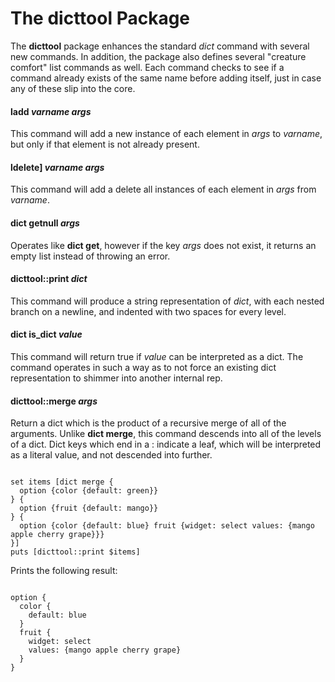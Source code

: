 The dicttool Package
====================

The **dicttool** package enhances the standard *dict* command with several new
commands. In addition, the package also defines several "creature comfort" list commands as well.
Each command checks to see if a command already exists of the same name before adding itself,
just in case any of these slip into the core.

#### ladd *varname* *args*

This command will add a new instance of each element in *args* to *varname*,
but only if that element is not already present.

#### ldelete] *varname* *args*

This command will add a delete all instances of each element in *args* from *varname*.

#### dict getnull *args*

Operates like **dict get**, however if the key *args* does not exist, it returns an empty
list instead of throwing an error.

#### dicttool::print *dict*

This command will produce a string representation of *dict*, with each nested branch on
a newline, and indented with two spaces for every level.

#### dict is_dict *value*

This command will return true if *value* can be interpreted as a dict. The command operates in
such a way as to not force an existing dict representation to shimmer into another internal rep.

#### dicttool::merge *args*

Return a dict which is the product of a recursive merge of all of the arguments. Unlike **dict merge**,
this command descends into all of the levels of a dict. Dict keys which end in a : indicate a leaf, which
will be interpreted as a literal value, and not descended into further.

<pre><code>
set items [dict merge {
  option {color {default: green}}
} {
  option {fruit {default: mango}}
} {
  option {color {default: blue} fruit {widget: select values: {mango apple cherry grape}}}
}]
puts [dicttool::print $items]
</code></pre>


Prints the following result:
<pre><code>
option {
  color {
    default: blue
  }
  fruit {
    widget: select
    values: {mango apple cherry grape}
  }
}
</pre></code>
